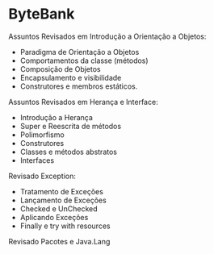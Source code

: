 # ByteBank
Assuntos Revisados em Introdução a Orientação a Objetos:
* Paradigma de Orientação a Objetos
* Comportamentos da classe (métodos)
* Composição de Objetos
* Encapsulamento e visibilidade
* Construtores e membros estáticos.

Assuntos Revisados em Herança e Interface:
* Introdução a Herança
* Super e Reescrita de métodos
* Polimorfismo
* Construtores 
* Classes e métodos abstratos
* Interfaces

Revisado Exception:
* Tratamento de Exceções
* Lançamento de Exceções
* Checked e UnChecked
* Aplicando Exceções
* Finally e try with resources

Revisado Pacotes e Java.Lang




 
